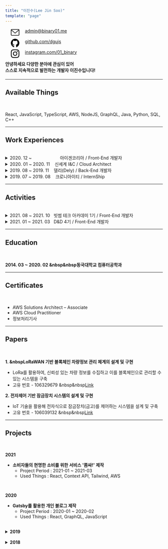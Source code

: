 ```yaml
---
title: "이진수(Lee Jin Soo)"
template: "page"
---
```


<img src="../../static/icons/email.svg" width="27px" align="left" hspace= "18">
<a href="mailto:admin@binary01.me">admin@binary01.me</a><br/><br/>
<img src="../../static/icons/github.svg" width="27px" align="left" hspace= "18">
<a href="https://github.com/dgujs">github.com/dgujs</a><br/><br/>
<img src="../../static/icons/instagram.svg" width="27px" align="left" hspace= "18">
<a href="https://instagram.com/01_binary">instagram.com/01_binary</a><br/>

#### 안녕하세요 다양한 분야에 관심이 있어<br/> 스스로 지속적으로 발전하는 개발자 이진수입니다!

---

## Available Things

<br/>

React, JavaScript, TypeScript, AWS, NodeJS, GraphQL, Java, Python, SQL, C++

---

## Work Experiences

<br/>

<details>
<summary>2020. 12 ~ &nbsp &nbsp &nbsp &nbsp &nbsp &nbsp &nbsp &nbsp &nbsp &nbsp &nbsp 아이겐코리아 / Front-End 개발자</summary>

- 어드민 웹 리팩토링 및 유지보수
    - 어드민 웹에 대한 전반적인 유지보수 및 기능 추가
    - React와 상태 관리 라이브러리 Redux 활용
    - Class Component를 Functional Component로 리팩토링
    - Bootstrap 제거 및 레이아웃 재설계
    - locale를 활용한 국제화

- Embeddable React 개발
    - 타 사이트에 Script 방식으로 삽입할 수 있는 봇 형태의 UI 개발
    - indexed DB를 활용한 기능 Trigger 제작
    - 모바일 웹 형태의 UI 제작

- puppeteer를 활용한 네이버 쇼핑 크롤링
    - puppeteer를 활용하여 각 검색어에 대한 검색 결과를 크롤링
    - 이미지를 크롤링하여 RGB 또는 Hex Code로 변환
    - 각 검색 결과의 네이버 쇼핑 리뷰 크롤링
    - tsv, csv 파일로 변환

- ELB 트래픽 로그를 활용한 기능 추가
    - Lambda로 ELB의 로그를 확인하여 호출된 도메인의 Query param 파싱 후, DB에 적재
    - 스프링 Scheduler Cron를 활용한 일배치 작업

- AWS Lambda를 활용한 데이터 파싱, S3 적재
    - AWS Lambda에서 NodeJS 환경으로 S3 파일을 Read한 후 파싱
    - Eventbridge를 활용하여 Target이 업로드 될 때마다 Target를 파싱
    - 파싱된 결과를 S3에 csv로 적재

</details>

<details>
<summary>2020. 01 ~ 2020. 11 &nbsp &nbsp신세계 I&C / Cloud Architect</summary>

- 마이크로 사이트 개발
    - AWS Competency 취득을 위한 마이크로 사이트 개발
    - 정적 사이트 생성기인 Gatsby(React + GraphQL)로 개발
    - AWS Retail Competency 심사 항목 대상으로 해당 사이트 활용
    - 관련 기사 : https://www.shinsegaegroupinside.com/44056/

- Public Cloud 환경에서 Infra 운영
    - AWS Console 상에서의 네이밍 룰 정의
    - 고객의 요청에 따라 Security Group Open 및 방화벽 정책 제어
    - AWS 서비스 사용량에 따른 비용 최적화
    - 기존 고객사의 아키텍처를 바탕으로 AWS 아키텍처 제작
    - AWS Lambda를 활용한 보안 솔루션 자동설치
    - AWS EKS HPA 설정 및 Deployment yaml작성 및 배포

</details>

<details>
<summary>2019. 08 ~ 2019. 11 &nbsp &nbsp델리(Dely) / Back-End 개발자</summary>

- 공유 배송 플랫폼인 델리에서 Back-End 개발을 진행하였으며, JavaScript로 작성
- AWS, Naver Cloud Platform 등 여러 API를 활용한 경험

</details>

<details>
<summary>2019. 07 ~ 2019. 08 &nbsp &nbsp크로니아이티 / InternShip</summary>

- IoT 플랫폼인 OneM2M을 매주 학습하고 다른 학생 및 교수님들과 세미나를 진행

</details>

---

## Activities

<br/>

<details>
<summary>2021. 08 ~ 2021. 10 &nbsp&nbsp빗썸 테크 아카데미 1기 / Front-End 개발자</summary>

-  4주간 빗썸코리아에서 주최하는 웹 프론트엔드 과정을 학습하고 이를 토대로 3주간 프로젝트를 진행하였습니다!

</details>

<details>

<summary>2021. 01 ~ 2021. 03 &nbsp&nbspD&D 4기 / Front-End 개발자</summary>

- [쫌싸!](https://zzomssa.com)
- Front-End 개발자로 참여해 소비자들의 현명한 소비를 위한 서비스 '쫌싸!' 개발
- React, JS, Context API, Tailwind을 활용하여 반응형으로 PC, Mobile용 사이트 개발

</details>

---

## Education

<br/>

**2014. 03 ~ 2020. 02 &nbsp&nbsp동국대학교 컴퓨터공학과**

---

## Certificates

<br/>

* AWS Solutions Architect – Associate
* AWS Cloud Practitioner
* 정보처리기사

---

## Papers

<br/>

**1. &nbspLoRaWAN 기반 블록체인 차량정보 관리 체계의 설계 및 구현**
- LoRa를 활용하여, 신뢰성 있는 차량 정보를 수집하고 이를 블록체인으로 관리할 수 있는 시스템을 구축
- 고유 번호 - 106329679 &nbsp&nbsp[Link](http://www.riss.kr/search/detail/DetailView.do?p_mat_type=1a0202e37d52c72d&control_no=ff3fa5ed2256b1546aae8a972f9116fb)

**2. 전자제어 기반 잠금장치 시스템의 설계 및 구현**
- IoT 기술을 활용해 전자식으로 잠금장치(금고)를 제어하는 시스템을 설계 및 구축
- 고유 번호 - 106039132 &nbsp&nbsp[Link](http://www.riss.kr/search/detail/DetailView.do?p_mat_type=1a0202e37d52c72d&control_no=fa8c22c6df2c09d94884a65323211ff0)

<!--금고(o), lora1(한국정보)(o),lora2(국제),lora3(scopus),종설(1(국내),2(국제))  -->

---

## Projects

<br/>

**2021**
- **소비자들의 현명한 소비를 위한 서비스 '쫌싸!' 제작**
    - Project Period : 2021-01 ~ 2021-03
    - Used Things : React, Context API, Tailwind, AWS

<br/>

**2020**
- **Gatsby를 활용한 개인 블로그 제작**
    - Project Period : 2020-01 ~ 2020-02
    - Used Things : React, GraphQL, JavaScript

<br/>

<details>

<summary><b>2019</b></summary>

- **OneM2M 기반 드론을 활용한 스마트 치안 시스템**
    - Project Period : 2019-09 ~ 2019-12
    - Used Things : OneM2M, JavaScript

- **Semantic Segmentation을 이용한 교내 시설 혼잡도 안내 서비스**
    -  Project Period : 2019-10 ~ 2019-11
    -  Used Things : JavaScript, OneM2M, Tensorflow.js

- **카카오 아레나 브런치 사용자를 위한 글 추천 대회**
    -  Project Period : 2019-07 ~ 2019-07
    -  Used Things : Python, Jupyter Notebook
  
- **LoRa Network 기반 블록체인 차량 정보 관리 체계**
    -  Project Period : 2019-04 ~ 2019-05
    -  Used Things : Raspberry Pi, LoRa
  
- **블록체인을 활용한 중고거래 이력관리 시스템 구성**
    -  Project Period : 2019-03 ~ 2019-05
    -  Used Things : JavaScript, NodeJS, Docker, Hyperledger Fabric

- **오픈소스 기반의 챗봇 성능 비교분석 연구**
    -  Project Period : 2019-01 ~ 2019-01
    -  Used Things : JavaScript, Dialogflow, QnA Maker

</details>

<br/>

<details>

<summary><b>2018</b></summary>

- **인공지능 음성인식을 통한 편의점 상품정보 알림 시스템**
    -  Project Period : 2018-09 ~ 2018-12
    -  Used Things : JavaScript, NodeJS, MySQL

- **웨어러블 디바이스를 활용한 실시간 소방관 위험 감지 시스템**
    -  Project Period : 2018-11 ~ 2018-12
    -  Used Things : Arduino Uno, Android

- **강의실 대관 및 강의실 정보열람 시스템**
    -  Project Period : 2018-11 ~ 2018-12
    -  Used Things : JavaScript, NodeJS, MySQL

- **OpenGL를 이용한 게임 제작**
    -  Project Period : 2018-11 ~ 2018-12
    -  Used Things : C++, OpenGL

- **전자제어 기반 잠금장치 시스템의 설계 및 구현**
    -  Project Period : 2018-10 ~ 2018-11
    -  Used Things : Arduino Uno, JavaScript, NodeJS, MongoDB

- **크롤링을 이용한 포털사이트 검색순위 종합시스템**
    -  Project Period : 2018-06 ~ 2018-06
    -  Used Things : Java, Swing

</details>
